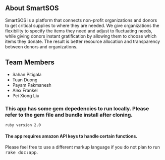 ## About SmartSOS

SmartSOS is a platform that connects non-profit organizations and donors to get critical supplies to where they are needed. We give organizations the flexibility to specify the items they need and adjust to fluctuating needs, while giving donors instant gratification by allowing them to choose which items they donate. The result is better resource allocation and transparency between donors and organizations. 

## Team Members

- Sahan Pitigala
- Tuan Duong
- Payam Pakmanesh
- Alex Frankel
- Pei Xiong Liu



### This app has some gem depedencies to run locally. Please refer to the gem file and bundle install after cloning.

```
ruby version 2.0
```

#### The app requires amazon API keys to handle certain functions.


Please feel free to use a different markup language if you do not plan to run
<tt>rake doc:app</tt>.
